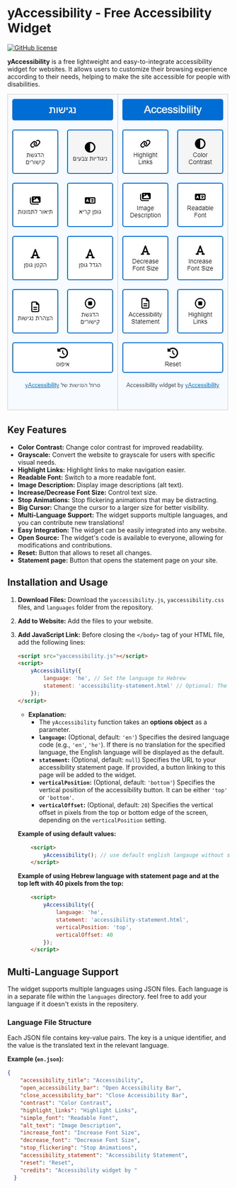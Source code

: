 # yAccessibility - Free Accessibility Widget

[![GitHub license](https://img.shields.io/github/license/yortem/yAccessibility)](https://github.com/yortem/yAccessibility/blob/main/LICENSE)

**yAccessibility** is a free lightweight and easy-to-integrate accessibility widget for websites. It allows users to customize their browsing experience according to their needs, helping to make the site accessible for people with disabilities.

![A screenshot of the widget](yaccessibility-screenshot.jpg)

## Key Features

*   **Color Contrast:** Change color contrast for improved readability.
*   **Grayscale:** Convert the website to grayscale for users with specific visual needs.
*   **Highlight Links:** Highlight links to make navigation easier.
*   **Readable Font:** Switch to a more readable font.
*   **Image Description:** Display image descriptions (alt text).
*   **Increase/Decrease Font Size:** Control text size.
*   **Stop Animations:** Stop flickering animations that may be distracting.
*   **Big Cursor:** Change the cursor to a larger size for better visibility.
*   **Multi-Language Support:** The widget supports multiple languages, and you can contribute new translations!
*   **Easy Integration:** The widget can be easily integrated into any website.
*   **Open Source:** The widget's code is available to everyone, allowing for modifications and contributions.
*   **Reset:** Button that allows to reset all changes.
*   **Statement page:** Button that opens the statement page on your site.

## Installation and Usage

1.  **Download Files:** Download the `yaccessibility.js`, `yaccessibility.css` files, and `languages` folder from the repository.
2.  **Add to Website:** Add the files to your website.
3.  **Add JavaScript Link:** Before closing the `</body>` tag of your HTML file, add the following lines:

    ```html
    <script src="yaccessibility.js"></script>
    <script>
        yAccessibility({
            language: 'he', // Set the language to Hebrew
            statement: 'accessibility-statement.html' // Optional: The URL to the accessibility statement file
        });
    </script>
    ```

    *   **Explanation:**
        *   The `yAccessibility` function takes an **options object** as a parameter.
        *   **`language`:** (Optional, default: `'en'`) Specifies the desired language code (e.g., `'en'`, `'he'`). If there is no translation for the specified language, the English language will be displayed as the default.
        *   **`statement`:** (Optional, default: `null`) Specifies the URL to your accessibility statement page. If provided, a button linking to this page will be added to the widget.
        *   **`verticalPosition`:** (Optional, default: `'bottom'`) Specifies the vertical position of the accessibility button. It can be either `'top'` or `'bottom'`.
        *   **`verticalOffset`:** (Optional, default: `20`) Specifies the vertical offset in pixels from the top or bottom edge of the screen, depending on the `verticalPosition` setting.


    **Example of using default values:**
    ```html
        <script>
            yAccessibility(); // use default english langauge without statement page and at the bottom left
        </script>
    ```
    **Example of using Hebrew language with statement page and at the top left with 40 pixels from the top:**
    ```html
        <script>
            yAccessibility({
                language: 'he', 
                statement: 'accessibility-statement.html',
                verticalPosition: 'top',
                verticalOffset: 40 
            });
        </script>
    ```

## Multi-Language Support

The widget supports multiple languages using JSON files. Each language is in a separate file within the `languages` directory. feel free to add your language if it doesn't exists in the repositery. 

### Language File Structure

Each JSON file contains key-value pairs. The key is a unique identifier, and the value is the translated text in the relevant language.

**Example (`en.json`):**

```json
{
    "accessibility_title": "Accessibility",
    "open_accessibility_bar": "Open Accessibility Bar",
    "close_accessibility_bar": "Close Accessibility Bar",
    "contrast": "Color Contrast",
    "highlight_links": "Highlight Links",
    "simple_font": "Readable Font",
    "alt_text": "Image Description",
    "increase_font": "Increase Font Size",
    "decrease_font": "Decrease Font Size",
    "stop_flickering": "Stop Animations",
    "accessibility_statement": "Accessibility Statement",
    "reset": "Reset",
    "credits": "Accessibility widget by "
  }
  ```